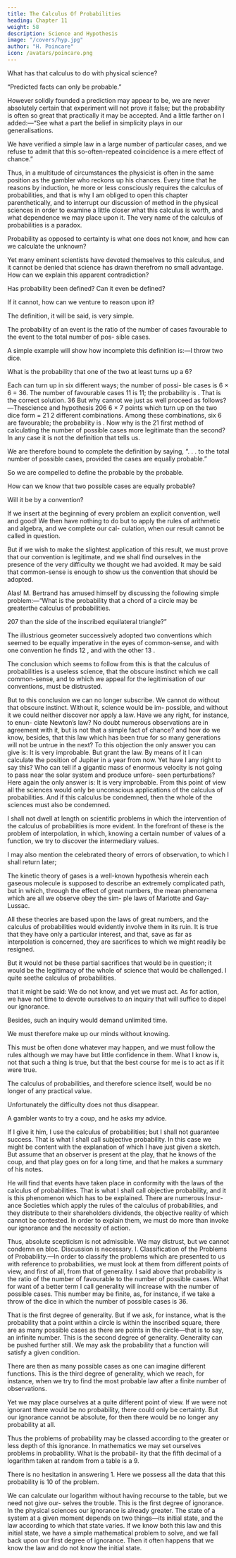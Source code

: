 ```yaml
---
title: The Calculus Of Probabilities
heading: Chapter 11
weight: 58
description: Science and Hypothesis
image: "/covers/hyp.jpg"
author: "H. Poincare"
icon: /avatars/poincare.png
---
```



What has that calculus to do with physical science? 

<!-- The questions I shall raise—without, however, giving them
a solution—are naturally raised by the philosopher who is examining the problems of physics. So far is this the
case, that in the two preceding chapters I have several times used the words “probability” and “chance.”  -->

“Predicted facts can only be probable.”

However solidly founded a prediction may appear to be, we are never absolutely certain that experiment will not prove it false; but the probability is often so great that practically it may be accepted. And a little farther on I added:—“See what a part the belief in simplicity plays in our generalisations. 

We have verified a simple law in a large number of particular cases, and we refuse to admit that this so-often-repeated coincidence is a mere effect
of chance.” 

Thus, in a multitude of circumstances the physicist is often in the same position as the gambler who reckons up his chances. Every time that he reasons by induction, he more or less consciously requires the calculus of probabilities, and that is why I am obliged to
open this chapter parenthetically, and to interrupt our discussion of method in the physical sciences in order to
examine a little closer what this calculus is worth, and what dependence we may place upon it. The very name
of the calculus of probabilities is a paradox. 

Probability as opposed to certainty is what one does not know, and how can we calculate the unknown? 

Yet many eminent scientists have devoted themselves to this calculus, and it cannot be denied that science has drawn therefrom no
small advantage. How can we explain this apparent contradiction? 

Has probability been defined? Can it even be defined?


If it cannot, how can we venture to reason upon it?

The definition, it will be said, is very simple. 

The probability of an event is the ratio of the number of cases favourable to the event to the total number of pos-
sible cases. 

A simple example will show how incomplete this definition is:—I throw two dice. 

What is the probability that one of the two at least turns up a 6? 

Each can turn up in six different ways; the number of possi-
ble cases is 6 × 6 = 36. The number of favourable cases
11
is 11; the probability is . That is the correct solution.
36
But why cannot we just as well proceed as follows?—Thescience and hypothesis
206
6 × 7
points which turn up on the two dice form
= 21
2
different combinations. Among these combinations, six
6
are favourable; the probability is
. Now why is the
21
first method of calculating the number of possible cases
more legitimate than the second? In any case it is not the
definition that tells us. 

We are therefore bound to complete the definition by saying, “. . . to the total number of
possible cases, provided the cases are equally probable.”

So we are compelled to define the probable by the probable. 

How can we know that two possible cases are equally probable? 

Will it be by a convention? 

If we insert at the beginning of every problem an explicit convention, well and good! We then have nothing to do but to apply the
rules of arithmetic and algebra, and we complete our cal-
culation, when our result cannot be called in question.

But if we wish to make the slightest application of this result, we must prove that our convention is legitimate,
and we shall find ourselves in the presence of the very difficulty we thought we had avoided. It may be said that
common-sense is enough to show us the convention that should be adopted. 

Alas! M. Bertrand has amused himself by discussing the following simple problem:—“What is the probability that a chord of a circle may be greaterthe calculus of probabilities.

207
than the side of the inscribed equilateral triangle?” 

The illustrious geometer successively adopted two conventions which seemed to be equally imperative in the eyes of
common-sense, and with one convention he finds 12 , and with the other 13 . 

The conclusion which seems to follow from this is that the calculus of probabilities is a useless
science, that the obscure instinct which we call common-sense, and to which we appeal for the legitimisation of
our conventions, must be distrusted. 

But to this conclusion we can no longer subscribe. We cannot do without that obscure instinct. Without it, science would be im-
possible, and without it we could neither discover nor apply a law. Have we any right, for instance, to enun-
ciate Newton’s law? No doubt numerous observations are in agreement with it, but is not that a simple fact
of chance? and how do we know, besides, that this law
which has been true for so many generations will not be
untrue in the next? To this objection the only answer you
can give is: It is very improbable. But grant the law. By
means of it I can calculate the position of Jupiter in a
year from now. Yet have I any right to say this? Who
can tell if a gigantic mass of enormous velocity is not
going to pass near the solar system and produce unfore-
seen perturbations? Here again the only answer is: It is very improbable. From this point of view all the sciences
would only be unconscious applications of the calculus of probabilities. And if this calculus be condemned, then
the whole of the sciences must also be condemned. 

I shall not dwell at length on scientific problems in which the intervention of the calculus of probabilities is more evident.
In the forefront of these is the problem of interpolation, in which, knowing a certain number of values of a function,
we try to discover the intermediary values. 

I may also mention the celebrated theory of errors of observation,
to which I shall return later; 

The kinetic theory of gases is a well-known hypothesis wherein each gaseous molecule
is supposed to describe an extremely complicated path,
but in which, through the effect of great numbers, the
mean phenomena which are all we observe obey the sim-
ple laws of Mariotte and Gay-Lussac. 

All these theories are based upon the laws of great numbers, and the calculus of probabilities would evidently involve them in its
ruin. It is true that they have only a particular interest, and that, save as far as interpolation is concerned, they
are sacrifices to which we might readily be resigned. 

But it would not be these partial sacrifices that would be in question; it would be the legitimacy of the whole of science that would be challenged. I quite seethe calculus of probabilities.

that it might be said: We do not know, and yet we must
act. As for action, we have not time to devote ourselves
to an inquiry that will suffice to dispel our ignorance.

Besides, such an inquiry would demand unlimited time.

We must therefore make up our minds without knowing.

This must be often done whatever may happen, and we must follow the rules although we may have but little
confidence in them. What I know is, not that such a thing is true, but that the best course for me is to act as
if it were true. 

The calculus of probabilities, and therefore science itself, would be no longer of any practical value.

Unfortunately the difficulty does not thus disappear.

A gambler wants to try a coup, and he asks my advice.

If I give it him, I use the calculus of probabilities; but I shall not guarantee success. That is what I shall call
subjective probability. In this case we might be content with the explanation of which I have just given a sketch.
But assume that an observer is present at the play, that he knows of the coup, and that play goes on for a long
time, and that he makes a summary of his notes.

He will find that events have taken place in conformity with the laws of the calculus of probabilities. That is what I
shall call objective probability, and it is this phenomenon which has to be explained. There are numerous Insur-
ance Societies which apply the rules of the calculus of probabilities, and they distribute to their shareholders
dividends, the objective reality of which cannot be contested. In order to explain them, we must do more than
invoke our ignorance and the necessity of action. 

Thus, absolute scepticism is not admissible. We may distrust, but we cannot condemn en bloc. Discussion is necessary.
I. Classification of the Problems of Probability.—In order to classify the problems which are presented to us
with reference to probabilities, we must look at them from different points of view, and first of all, from that
of generality. I said above that probability is the ratio of the number of favourable to the number of possible
cases. What for want of a better term I call generality will increase with the number of possible cases. This
number may be finite, as, for instance, if we take a throw of the dice in which the number of possible cases is 36.

That is the first degree of generality. But if we ask, for
instance, what is the probability that a point within a
circle is within the inscribed square, there are as many
possible cases as there are points in the circle—that is to
say, an infinite number. This is the second degree of generality. Generality can be pushed further still. We may ask the probability that a function will satisfy a given
condition. 

There are then as many possible cases as one can imagine different functions. This is the third degree
of generality, which we reach, for instance, when we try
to find the most probable law after a finite number of
observations. 

Yet we may place ourselves at a quite different point of view. If we were not ignorant there would
be no probability, there could only be certainty. But our
ignorance cannot be absolute, for then there would be
no longer any probability at all. 

Thus the problems of probability may be classed according to the greater or
less depth of this ignorance. In mathematics we may set
ourselves problems in probability. What is the probabil-
ity that the fifth decimal of a logarithm taken at random
from a table is a 9. 

There is no hesitation in answering 1. Here we possess all the data
that this probability is 10
of the problem. 

We can calculate our logarithm without having recourse to the table, but we need not give our-
selves the trouble. This is the first degree of ignorance.
In the physical sciences our ignorance is already greater.
The state of a system at a given moment depends on
two things—its initial state, and the law according to
which that state varies. If we know both this law and
this initial state, we have a simple mathematical problem to solve, and we fall back upon our first degree of
ignorance. Then it often happens that we know the law
and do not know the initial state. 

